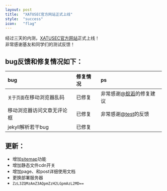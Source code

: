 ```yaml
---
layout: post
title:  "XATUSEC官方网站正式上线"
style:  "success"
icon:   "flag"
---
```


经过三天的内测，[XATUSEC官方网站](http://www.xatusec.org/)正式上线！  
非常感谢基友和同学们的测试反馈！



## bug反馈和修复情况如下：

|bug|修复情况|ps|
|:--|:---|:--|
| `关于页面`在移动浏览器乱码 | 已修复 | 非常感谢[@蚁逅](http://ant.coding.io/)的修复建议 |
| 移动浏览器访问文章无评论框 | 已修复 | 非常感谢[@test](http://www.xatusec.org/comment/)的反馈 |
| jekyll解析若干bug | 已修复 | |


## 更新：
- 增加[sitemap](/sitemap.xml)功能
- 增加静态文件cdn开关
- 增加page、和post详细使用文档
- 更换部署服务器
- `ZzL3ZQMzAmZ3AQpmZzH2LGpmAzL2MD==`
